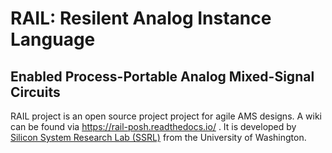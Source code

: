 # RAIL: Resilent Analog Instance Language 
## Enabled Process-Portable Analog Mixed-Signal Circuits

RAIL project is an open source project project for agile AMS designs.
A wiki can be found via https://rail-posh.readthedocs.io/  .
It is developed by [Silicon System Research Lab (SSRL)](https://https://www2.ee.washington.edu/research/ssrl/)
from the University of Washington.
